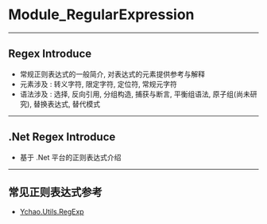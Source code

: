# Module_RegularExpression

---

## Regex Introduce

- 常规正则表达式的一般简介, 对表达式的元素提供参考与解释
- 元素涉及 : 转义字符, 限定字符, 定位符, 常规元字符
- 语法涉及 : 选择, 反向引用, 分组构造, 捕获与断言, 平衡组语法, 原子组(尚未研究), 替换表达式, 替代模式

---
## .Net Regex Introduce
 
 - 基于 .Net 平台的正则表达式介绍

---

## 常见正则表达式参考

- [Ychao.Utils.RegExp](https://github.com/JimryYchao/Ychao_MyScripts/tree/Ychao/Ychao/Ychao/Ychao_Utils/RegExp)
